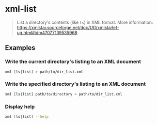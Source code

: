 # xml-list

> List a directory's contents (like `ls`) in XML format. More information: <https://xmlstar.sourceforge.net/doc/UG/xmlstarlet-ug.html#idm47077139535968>.

## Examples

### Write the current directory's listing to an XML document

```bash
xml [ls|list] > path/to/dir_list.xml
```

### Write the specified directory's listing to an XML document

```bash
xml [ls|list] path/to/directory > path/to/dir_list.xml
```

### Display help

```bash
xml [ls|list] --help
```
